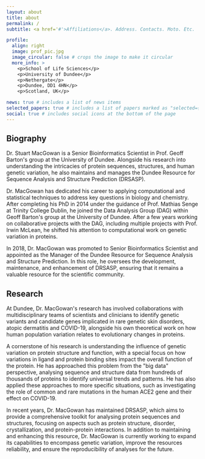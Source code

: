 ```yaml
---
layout: about
title: about
permalink: /
subtitle: <a href='#'>Affiliations</a>. Address. Contacts. Moto. Etc.

profile:
  align: right
  image: prof_pic.jpg
  image_circular: false # crops the image to make it circular
  more_info: >
    <p>School of Life Sciences</p>
    <p>University of Dundee</p>
    <p>Nethergate</p>
    <p>Dundee, DD1 4HN</p>
    <p>Scotland, UK</p>

news: true # includes a list of news items
selected_papers: true # includes a list of papers marked as "selected={true}"
social: true # includes social icons at the bottom of the page
---
```


## Biography
Dr. Stuart MacGowan is a Senior Bioinformatics Scientist in Prof. Geoff Barton's group at the University of Dundee. Alongside his research into understanding the intricacies of protein sequences, structures, and human genetic variation, he also maintains and manages the Dundee Resource for Sequence Analysis and Structure Prediction (DRSASP).

Dr. MacGowan has dedicated his career to applying computational and statistical techniques to address key questions in biology and chemistry. After completing his PhD in 2014 under the guidance of Prof. Mathias Senge at Trinity College Dublin, he joined the Data Analysis Group (DAG) within Geoff Barton's group at the University of Dundee. After a few years working on collaborative projects with the DAG, including multiple projects with Prof. Irwin McLean, he shifted his attention to computational work on genetic variation in proteins.

In 2018, Dr. MacGowan was promoted to Senior Bioinformatics Scientist and appointed as the Manager of the Dundee Resource for Sequence Analysis and Structure Prediction. In this role, he oversees the development, maintenance, and enhancement of DRSASP, ensuring that it remains a valuable resource for the scientific community.

## Research
At Dundee, Dr. MacGowan's research has involved collaborations with multidisciplinary teams of scientists and clinicians to identify genetic variants and candidate genes implicated in rare genetic skin disorders, atopic dermatitis and COVID-19, alongside his own theoretical work on how human population variation relates to evolutionary changes in proteins.

A cornerstone of his research is understanding the influence of genetic variation on protein structure and function, with a special focus on how variations in ligand and protein binding sites impact the overall function of the protein. He has approached this problem from the "big data" perspective, analysing sequence and structure data from hundreds of thousands of proteins to identify universal trends and patterns. He has also applied these approaches to more specific situations, such as investigating the role of common and rare mutations in the human ACE2 gene and their effect on COVID-19.

In recent years, Dr. MacGowan has maintained DRSASP, which aims to provide a comprehensive toolkit for analysing protein sequences and structures, focusing on aspects such as protein structure, disorder, crystallization, and protein-protein interactions. In addition to maintaining and enhancing this resource, Dr. MacGowan is currently working to expand its capabilities to encompass genetic variation, improve the resources reliability, and ensure the reproducibility of analyses for the future.
